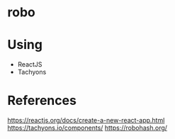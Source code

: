 # robo

# Using
<ul>
  <li>ReactJS</li>
  <li>Tachyons</li>
</ul>

# References
https://reactjs.org/docs/create-a-new-react-app.html
https://tachyons.io/components/
https://robohash.org/

